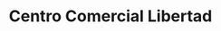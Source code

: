---
title: "Centro Comercial Libertad"
url: /puerto-la-cruz/centro-comercial-libertad/
shop: centro comercial
---